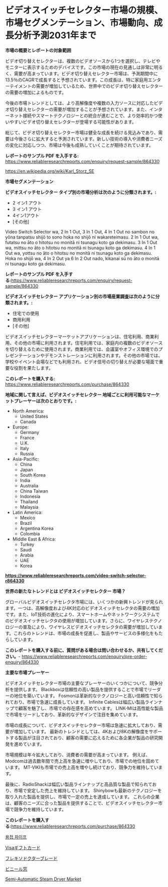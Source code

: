 <p><h1>ビデオスイッチセレクター市場の規模、市場セグメンテーション、市場動向、成長分析予測2031年まで</h1></p><p><strong>市場の概要とレポートの対象範囲</strong></p>
<p><p>ビデオ切り替えセレクターは、複数のビデオソースから1つを選択し、テレビやモニターに表示するためのデバイスです。この市場の現在の見通しは非常に明るく、需要が高まっています。ビデオ切り替えセレクター市場は、予測期間中に13.5％のCAGRで成長すると予想されています。この成長は、特に家庭用エンターテイメントの需要が増加しているため、世界中でのビデオ切り替えセレクターの需要の増加によるものです。</p><p>今後の市場トレンドとしては、より高解像度や複数の入力ソースに対応したビデオ切り替えセレクターの需要が増加することが予想されています。また、インターネット接続やスマートテクノロジーとの統合が進むことで、より効率的かつ使いやすいビデオ切り替えセレクターが登場する可能性があります。</p><p>総じて、ビデオ切り替えセレクター市場は健全な成長を続ける見込みであり、需要は今後さらに拡大すると予測されています。新しい技術の導入や消費者ニーズの変化に対応しつつ、市場は今後も成熟していくことが期待されています。</p></p>
<p><strong>レポートのサンプル PDF を入手する:</strong> <a href="https://www.reliableresearchreports.com/enquiry/request-sample/864330">https://www.reliableresearchreports.com/enquiry/request-sample/864330</a></p>
<p><a href="https://en.wikipedia.org/wiki/Karl_Storz_SE">https://en.wikipedia.org/wiki/Karl_Storz_SE</a></p>
<p><strong>市場セグメンテーション</strong></p>
<p><strong>ビデオスイッチセレクター タイプ別の市場分析は次のように分類されます。:</strong></p>
<p><ul><li>2 イン1 アウト</li><li>3 イン1 アウト</li><li>4イン1アウト</li><li>[その他]</li></ul></p>
<p><p>Video Switch Selector wa, 2 In 1 Out, 3 In 1 Out, 4 In 1 Out no sambon no yōna tanpatsu shijō to sono hoka no shijō ni wakareteimasu. 2 In 1 Out wa, futatsu no āto o hitotsu no monitā ni tsunagu koto ga dekimasu. 3 In 1 Out wa, mittsu no āto o hitotsu no monitā ni tsunagu koto ga dekimasu. 4 In 1 Out wa, yottsu no āto o hitotsu no monitā ni tsunagu koto ga dekimasu. Hoka no shijō wa, 4 In 2 Out ya 6 In 2 Out nado, kikanai sū no āto o monitā ni tsunagu koto ga dekimasu.</p></p>
<p><strong>レポートのサンプル PDF を入手する:</strong><a href="https://www.reliableresearchreports.com/enquiry/request-sample/864330">https://www.reliableresearchreports.com/enquiry/request-sample/864330</a></p>
<p><strong> ビデオスイッチセレクター アプリケーション別の市場産業調査は次のように分類されます。:</strong></p>
<p><ul><li>住宅での使用</li><li>商用利用</li><li>[その他]</li></ul></p>
<p><p>ビデオスイッチセレクターマーケットアプリケーションは、住宅利用、商業利用、その他の市場に利用されます。住宅利用では、家庭内の複数のビデオソースを切り替えるために使用されます。商業利用では、会議室やオフィス環境でのプレゼンテーションやデモンストレーションに利用されます。その他の市場では、学校やイベント会場などでも利用され、ビデオ信号の切り替えが必要な場面で重要な役割を果たします。</p></p>
<p><strong>このレポートを購入する:</strong> <a href="https://www.reliableresearchreports.com/purchase/864330">https://www.reliableresearchreports.com/purchase/864330</a></p>
<p><strong>地域に関して言えば、ビデオスイッチセレクター 地域ごとに利用可能なマーケットプレーヤーは次のとおりです。:</strong></p>
<p><ul>
    <li>
        North America:
        <ul>
            <li>United States</li>
            <li>Canada</li>
        </ul>
    </li>
    <li>
        Europe:
        <ul>
            <li>Germany</li>
            <li>France</li>
            <li>U.K.</li>
            <li>Italy</li>
            <li>Russia</li>
        </ul>
    </li>
    <li>
        Asia-Pacific:
        <ul>
            <li>China</li>
            <li>Japan</li>
            <li>South Korea</li>
            <li>India</li>
            <li>Australia</li>
            <li>China Taiwan</li>
            <li>Indonesia</li>
            <li>Thailand</li>
            <li>Malaysia</li>
        </ul>
    </li>
    <li>
        Latin America:
        <ul>
            <li>Mexico</li>
            <li>Brazil</li>
            <li>Argentina Korea</li>
            <li>Colombia</li>
        </ul>
    </li>
    <li>
        Middle East & Africa:
        <ul>
            <li>Turkey</li>
            <li>Saudi</li>
            <li>Arabia</li>
            <li>UAE</li>
            <li>Korea</li>
        </ul>
    </li>
    </ul></p>
<p><strong><a href="https://www.reliableresearchreports.com/video-switch-selector-r864330">https://www.reliableresearchreports.com/video-switch-selector-r864330</a></strong></p>
<p><strong>世界の新たなトレンドとは ビデオスイッチセレクター 市場？</strong></p>
<p><p>グローバルビデオスイッチセレクタ市場には、いくつかの新興トレンドが見られます。一つは、高解像度および4K対応のビデオスイッチセレクタの需要の増加です。また、IoT技術の進化により、スマートホームやネットワークシステムでのビデオスイッチセレクタの使用が増加しています。さらに、ワイヤレステクノロジーの普及により、ワイヤレスビデオスイッチセレクタの需要が増加しています。これらのトレンドは、市場の成長を促進し、製品やサービスの多様化をもたらしています。</p></p>
<p><strong>このレポートを購入する前に、質問がある場合は問い合わせるか、共有してください。</strong>- <a href="https://www.reliableresearchreports.com/enquiry/pre-order-enquiry/864330">https://www.reliableresearchreports.com/enquiry/pre-order-enquiry/864330</a></p>
<p><strong>主要な市場プレーヤー</strong></p>
<p><p>ビデオスイッチセレクター市場の主要なプレーヤーのいくつかについて、競争分析を提供します。 Blackboxは信頼性の高い製品を提供することで市場でリーダーの地位を築いています。 Fosmonは革新的なテクノロジーと高い信頼性で知られており、市場で急速に成長しています。 Infinite Cablesは幅広い製品ラインナップで顧客を魅了し、市場での存在感を高めています。 LINK-MIは高性能な製品で市場をリードしており、革新的なデザインで注目を集めています。 </p><p>市場の成長について、ビデオスイッチセレクター市場は急速に拡大しており、需要が増加しています。 最新のトレンドとしては、4Kおよび8Kの解像度をサポートする製品が注目されており、顧客の需要に応えるために各企業が製品の研究開発を進めています。</p><p>市場規模は年々拡大しており、消費者の需要が高まっています。 例えば、Modcomは過去数年間で売上高を急速に増やしており、市場での地位を固めています。 MT-VIKIも市場での売上高を増やし続けており、競争力を維持しています。 </p><p>最後に、RadioShackは幅広い製品ラインナップと高品質な製品で知られており、市場で安定した売上を維持しています。 Shinybowも最新のテクノロジーを取り入れた製品を提供し、市場で一定の売上を達成しています。 これらの企業は、顧客のニーズに合った製品を提供することで、ビデオスイッチセレクター市場で競争力を維持しています。</p></p>
<p><strong>このレポートを購入する:</strong><a href="https://www.reliableresearchreports.com/purchase/864330">https://www.reliableresearchreports.com/purchase/864330</a></p>
<p><p><a href="https://github.com/shampaakter36/Market-Research-Report-List-2/blob/main/337092657791.md">용접 파이프</a></p><p><a href="https://github.com/zjkmgcs938405/Market-Research-Report-List-3/blob/main/160746645543.md">Visaギフトカード</a></p><p><a href="https://medium.com/@gregoriookeefe2023/%E3%83%95%E3%83%AC%E3%82%AF%E3%82%BD-%E3%83%89%E3%82%AF%E3%82%BF%E3%83%BC%E3%83%96%E3%83%AC%E3%83%BC%E3%83%89-%E3%83%9E%E3%83%BC%E3%82%B1%E3%83%83%E3%83%88-%E3%82%B0%E3%83%AD%E3%83%BC%E3%83%90%E3%83%AB%E3%81%8A%E3%82%88%E3%81%B3%E5%9C%B0%E5%9F%9F%E5%88%86%E6%9E%90-%E5%9C%B0%E5%9F%9F-%E5%9B%BD%E3%83%AC%E3%83%99%E3%83%AB%E3%81%AE%E5%88%86%E6%9E%90-%E3%81%8A%E3%82%88%E3%81%B3%E7%AB%B6%E4%BA%89%E7%92%B0%E5%A2%83%E3%81%AB%E7%84%A6%E7%82%B9%E3%82%92%E3%81%82%E3%81%A6%E3%82%8B-264553ed7f58">フレキソドクターブレード</a></p><p><a href="https://github.com/roulaayoub-saad/Market-Research-Report-List-2/blob/main/586405145544.md">ビニール窓</a></p><p><a href="https://github.com/gerrikabranch52024/Market-Research-Report-List-1/blob/main/semi-automatic-steam-dryer-market.md">Semi-Automatic Steam Dryer Market</a></p></p>